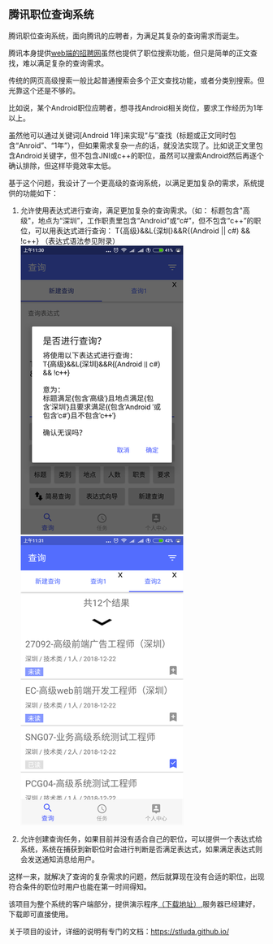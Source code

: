 ## 腾讯职位查询系统

腾讯职位查询系统，面向腾讯的应聘者，为满足其复杂的查询需求而诞生。

腾讯本身提供[web端的招聘网](https://hr.tencent.com/)虽然也提供了职位搜索功能，但只是简单的正文查找，难以满足复杂的查询需求。

传统的网页高级搜索一般比起普通搜索会多个正文查找功能，或者分类别搜索。但光靠这个还是不够的。

比如说，某个Android职位应聘者，想寻找Android相关岗位，要求工作经历为1年以上。

虽然他可以通过关键词[Android 1年]来实现“与”查找（标题或正文同时包含“Anroid”、“1年”），但如果需求复杂一点的话，就没法实现了。比如说正文里包含Android关键字，但不包含JNI或c++的职位，虽然可以搜索Android然后再逐个确认排除，但这样毕竟效率太低。

基于这个问题，我设计了一个更高级的查询系统，以满足更加复杂的需求，系统提供的功能如下：

1. 允许使用表达式进行查询，满足更加复杂的查询需求。（如： 标题包含"高级"，地点为“深圳”，工作职责里包含“Android”或“c#”，但不包含“c++”的职位，可以用表达式进行查询：
   T{高级}&&L{深圳}&&R{(Android || c#) && !c++} （表达式语法参见附录）
<br>![](/img/intro1.png) ![](/img/intro2.png)

2. 允许创建查询任务，如果目前并没有适合自己的职位，可以提供一个表达式给系统，系统在捕获到新职位时会进行判断是否满足表达式，如果满足表达式则会发送通知消息给用户。

这样一来，就解决了查询的复杂需求的问题，然后就算现在没有合适的职位，出现符合条件的职位时用户也能在第一时间得知。

该项目为整个系统的客户端部分，提供演示程序[（下载地址）](https://github.com/stluda/TencentJobHunterClient/releases),服务器已经建好，下载即可直接使用。



关于项目的设计，详细的说明有专门的文档：https://stluda.github.io/